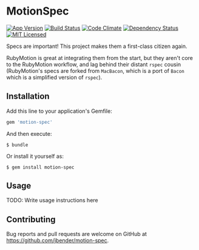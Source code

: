# MotionSpec
[![App Version](https://img.shields.io/gem/v/motion-spec.svg)](https://rubygems.org/gems/motion-spec)
[![Build Status](https://img.shields.io/travis/jbender/motion-spec/master.svg)](https://travis-ci.org/jbender/motion-spec)
[![Code Climate](https://img.shields.io/codeclimate/github/jbender/motion-spec.svg)](https://codeclimate.com/github/jbender/motion-spec)
[![Dependency Status](https://img.shields.io/gemnasium/jbender/motion-spec.svg)](https://gemnasium.com/jbender/motion-spec)
[![MIT Licensed](https://img.shields.io/github/license/jbender/motion-spec.svg)](https://github.com/jbender/motion-spec/blob/master/LICENSE)

Specs are important! This project makes them a first-class citizen again.

RubyMotion is great at integrating them from the start, but
they aren't core to the RubyMotion workflow, and lag behind their distant
`rspec` cousin (RubyMotion's specs are forked from `MacBacon`, which is a port
of `Bacon` which is a simplified version of `rspec`).

## Installation

Add this line to your application's Gemfile:

```ruby
gem 'motion-spec'
```

And then execute:

    $ bundle

Or install it yourself as:

    $ gem install motion-spec

## Usage

TODO: Write usage instructions here

## Contributing

Bug reports and pull requests are welcome on GitHub at
https://github.com/jbender/motion-spec.
